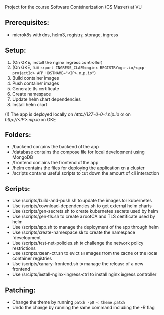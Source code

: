 Project for the course Software Containerization (CS Master) at VU

## Prerequisites:
 - microk8s with dns, helm3, registry, storage, ingress

## Setup:
 1. (On GKE, install the nginx ingress controller)
 2. (On GKE, run `export INGRESS_CLASS=nginx REGISTRY=gcr.io/<gcp-projectId> APP_HOSTNAME="<IP>.nip.io"`)
 3. Build container images
 4. Push container images
 5. Generate tls certificate
 6. Create namespace
 7. Update helm chart dependencies
 8. Install helm chart
 
 (!) The app is deployed locally on _http://<!-- prevent auto generated link -->127-0-0-1.nip.io_ or on _http://\<IP\>.nip.io_ on GKE 

## Folders:
 - /backend contains the backend of the app
 - /database contains the compose file for local development using MongoDB
 - /frontend contains the frontend of the app
 - /helm contains the files for deploying the application on a cluster
 - /scripts contains useful scripts to cut down the amount of cli interaction

## Scripts:
 - Use /scripts/build-and-push.sh to update the images for kubernetes
 - Use /scripts/download-dependencies.sh to get external helm charts
 - Use /scripts/gen-secrets.sh to create kubernetes secrets used by helm
 - Use /scripts/gen-tls.sh to create a rootCA and TLS certificate used by helm
 - Use /scripts/app.sh to manage the deployment of the app through helm
 - Use /scripts/create-namespace.sh to create the namespace `development'
 - Use /scripts/test-net-policies.sh to challenge the network policy restrictions
 - Use /scripts/clean-ctr.sh to evict all images from the cache of the local container registries
 - Use /scripts/canary-frontend.sh to manage the release of a new frontend
 - Use /srcipts/install-nginx-ingress-ctrl to install nginx ingress controller

## Patching:
 - Change the theme by running `patch -p0 < theme.patch`
 - Undo the change by running the same command including the -R flag
